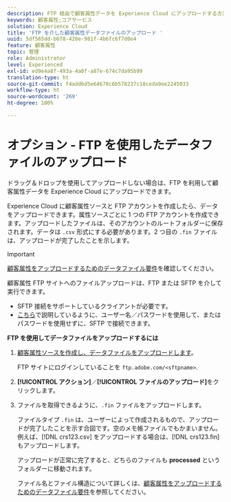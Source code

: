 ```yaml
---
description: FTP 経由で顧客属性データを Experience Cloud にアップロードする方法について説明します。
keywords: 顧客属性;コアサービス
solution: Experience Cloud
title: 'FTP を介した顧客属性データファイルのアップロード '
uuid: 5df565dd-b6f8-420e-981f-4b6fc6f7d0e4
feature: 顧客属性
topic: 管理
role: Administrator
level: Experienced
exl-id: ed9e4a8f-493a-4a0f-a87e-674c7da95b99
translation-type: ht
source-git-commit: f4add6d5e64678c6b578237c18ceda9ee2245033
workflow-type: ht
source-wordcount: '269'
ht-degree: 100%

---
```


# オプション - FTP を使用したデータファイルのアップロード

ドラッグ＆ドロップを使用してアップロードしない場合は、FTP を利用して顧客属性データを Experience Cloud にアップロードできます。

Experience Cloud に顧客属性ソースと FTP アカウントを作成したら、データをアップロードできます。属性ソースごとに 1 つの FTP アカウントを作成できます。アップロードしたファイルは、そのアカウントのルートフォルダーに保存されます。データは `.csv` 形式にする必要があります。2 つ目の `.fin` ファイルは、アップロードが完了したことを示します。

>[!IMPORTANT]
>
>[顧客属性をアップロードするためのデータファイル要件](../attributes/crs-data-file.md#concept_DE908F362DF24172BFEF48E1797DAF19)を確認してください。

顧客属性 FTP サイトへのファイルアップロードは、FTP または SFTP を介して実行できます。

* SFTP 接続をサポートしているクライアントが必要です。
* [こちら](https://docs.adobe.com/help/ja-JP/analytics/export/ftp-and-sftp/secure-file-transfer-protocol/ftp-sftp-cert-auth.html)で説明しているように、ユーザー名／パスワードを使用して、またはパスワードを使用せずに、SFTP で接続できます。

**FTP を使用してデータファイルをアップロードするには**

1. [顧客属性ソースを作成し、データファイルをアップロードします](../attributes/t-crs-usecase.md#task_BCC327B2A0EF4A1BBB2934013AB92B78)。

   FTP サイトにログインしていることを `ftp.adobe.com/<sftpname>`.

1. **[!UICONTROL アクション]**／**[!UICONTROL ファイルのアップロード]**&#x200B;をクリックします。

1. ファイルを取得できるように、`.fin` ファイルをアップロードします。

   ファイルタイプ `.fin` は、ユーザーによって作成されるもので、アップロードが完了したことを示す合図です。空のメモ帳ファイルでもかまいません。例えば、[!DNL crs123.csv] をアップロードする場合は、[!DNL crs123.fin] もアップロードします。

   アップロードが正常に完了すると、どちらのファイルも **processed** というフォルダーに移動されます。

   ファイル名とファイル構造について詳しくは、[顧客属性をアップロードするためのデータファイル要件](../attributes/crs-data-file.md#concept_DE908F362DF24172BFEF48E1797DAF19)を参照してください。
